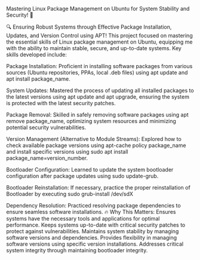 Mastering Linux Package Management on Ubuntu for System Stability and Security! 🚀

🔍 Ensuring Robust Systems through Effective Package Installation, Updates, and Version Control using APT!
This project focused on mastering the essential skills of Linux package management on Ubuntu, equipping me with the ability to maintain stable, secure, and up-to-date systems. Key skills developed include:

Package Installation: Proficient in installing software packages from various sources (Ubuntu repositories, PPAs, local .deb files) using apt update and apt install package_name.

System Updates: Mastered the process of updating all installed packages to the latest versions using apt update and apt upgrade, ensuring the system is protected with the latest security patches.

Package Removal: Skilled in safely removing software packages using apt remove package_name, optimizing system resources and minimizing potential security vulnerabilities.

Version Management (Alternative to Module Streams): Explored how to check available package versions using apt-cache policy package_name and install specific versions using sudo apt install package_name=version_number.

Bootloader Configuration: Learned to update the system bootloader configuration after package updates using sudo update-grub.

Bootloader Reinstallation: If necessary, practice the proper reinstallation of Bootloader by executing sudo grub-install /dev/sdX

Dependency Resolution: Practiced resolving package dependencies to ensure seamless software installations.
🔥 Why This Matters:
Ensures systems have the necessary tools and applications for optimal performance.
Keeps systems up-to-date with critical security patches to protect against vulnerabilities.
Maintains system stability by managing software versions and dependencies.
Provides flexibility in managing software versions using specific version installations.
Addresses critical system integrity through maintaining bootloader integrity.
